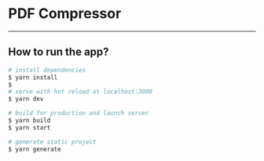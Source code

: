 # PDF Compressor
---

## How to run the app?

```bash
# install dependencies
$ yarn install
$ 
# serve with hot reload at localhost:3000
$ yarn dev

# build for production and launch server
$ yarn build
$ yarn start

# generate static project
$ yarn generate
```
